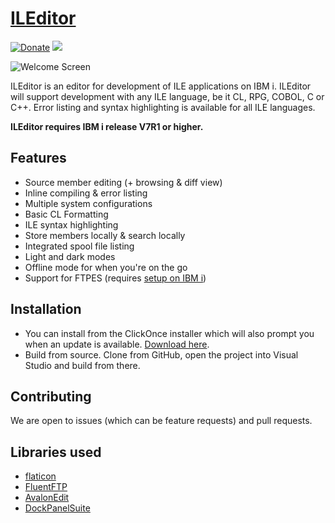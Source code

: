 # [ILEditor](https://worksofbarry.com/ileditor/)

[![Donate](https://img.shields.io/badge/Donate-PayPal-green.svg)](https://www.paypal.com/cgi-bin/webscr?cmd=_s-xclick&hosted_button_id=W68TZG649MFTQ&source=url)
[<img src="https://img.shields.io/badge/slack-ileditor-orange.svg?logo=slack">](https://join.slack.com/t/ileditor/shared_invite/enQtNTczMDUxMzcwMTk5LTA4NTQxMjU5N2E0MzQ1YzJjZTZhMzk5ZmUyNDgwMmRlOWM4Mzg4OGYyNzYwNjQxYzM2YzkzMjhiZTc2OTljYmE)

![Welcome Screen](https://i.imgur.com/Kl1DQIf.png)

ILEditor is an editor for development of ILE applications on IBM i. ILEditor will support development with any ILE language, be it CL, RPG, COBOL, C or C++. Error listing and syntax highlighting is available for all ILE languages.

**ILEditor requires IBM i release V7R1 or higher.**

## Features

* Source member editing (+ browsing & diff view)
* Inline compiling & error listing
* Multiple system configurations
* Basic CL Formatting
* ILE syntax highlighting
* Store members locally & search locally
* Integrated spool file listing
* Light and dark modes
* Offline mode for when you're on the go
* Support for FTPES (requires [setup on IBM i](http://www-01.ibm.com/support/docview.wss?uid=nas8N1014798))

## Installation

* You can install from the ClickOnce installer which will also prompt you when an update is available. [Download here](http://worksofbarry.com/ileditor/).
* Build from source. Clone from GitHub, open the project into Visual Studio and build from there.

## Contributing

We are open to issues (which can be feature requests) and pull requests.

## Libraries used

* [flaticon](https://www.flaticon.com/authors/simpleicon)
* [FluentFTP](https://github.com/robinrodricks/FluentFTP)
* [AvalonEdit](https://github.com/icsharpcode/AvalonEdit)
* [DockPanelSuite](http://dockpanelsuite.com/)
